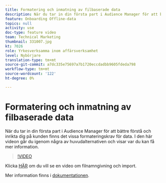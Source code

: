 ```yaml
---
title: Formatering och inmatning av filbaserade data
description: När du tar in din första part i Audience Manager för att bättre förstå och inrikta dig på kunden finns det vissa formateringskrav för data. I den här videon går du igenom några av huvudalternativen och visar var du kan få mer information.
feature: Onboarding Offline-data
topics: null
activity: use
doc-type: feature video
team: Technical Marketing
thumbnail: 331007.jpg
kt: 7026
role: Yrkesverksamma inom affärsverksamhet
level: Nybörjare
translation-type: tm+mt
source-git-commit: a7dc335e75697a7b1720eccdadbb9605fdeda798
workflow-type: tm+mt
source-wordcount: '122'
ht-degree: 0%

---
```



# Formatering och inmatning av filbaserade data

När du tar in din första part i Audience Manager för att bättre förstå och inrikta dig på kunden finns det vissa formateringskrav för data. I den här videon går du igenom några av huvudalternativen och visar var du kan få mer information.

>[!VIDEO](https://video.tv.adobe.com/v/331007/?quality=12&learn=on)

Klicka [HÄR](steps-for-ingesting-file-based-data.md) om du vill se en video om filnamngivning och import.

Mer information finns i [dokumentationen](https://experienceleague.adobe.com/docs/audience-manager/user-guide/implementation-integration-guides/sending-audience-data/batch-data-transfer-process/inbound-file-contents.html?).
